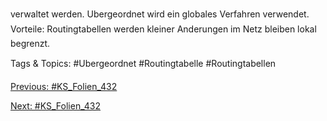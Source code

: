 verwaltet werden.
Ubergeordnet wird ein globales Verfahren verwendet.
Vorteile:
Routingtabellen werden kleiner
Anderungen im Netz bleiben lokal begrenzt.

   Tags & Topics:
   #Ubergeordnet
   #Routingtabelle
   #Routingtabellen

[Previous: #KS_Folien_432](KS_Folien_432.md)

[Next: #KS_Folien_432](KS_Folien_432.md)